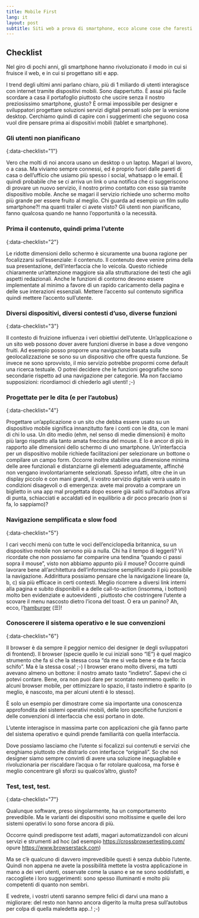 ```yaml
---
title: Mobile First
lang: it
layout: post
subtitle: Siti web a prova di smartphone, ecco alcune cose che faresti bene a non dimenticare.
---
```


## Checklist

Nel giro di pochi anni, gli smartphone hanno rivoluzionato il modo in cui si fruisce il web, e in cui si progettano siti e app.

I trend degli ultimi anni parlano chiaro, più di 1 miliardo di utenti interagisce con internet tramite dispositivi mobili. Sono dappertutto. È assai più facile scordare a casa il portafoglio piuttosto che uscire senza il nostro preziosissimo smartphone, giusto? È ormai impossibile per designer e sviluppatori progettare soluzioni servizi digitali pensati solo per la versione desktop. Cerchiamo quindi di capire con i suggerimenti che seguono cosa vuol dire pensare prima ai dispositivi mobili (tablet e smartphone).

### Gli utenti non pianificano
{:data-checklist="1"}

Vero che molti di noi ancora usano un desktop o un laptop. Magari al lavoro, o a casa. Ma viviamo sempre connessi, ed è proprio fuori dalle pareti di casa o dell’ufficio che usiamo più spesso i social, whatsapp o le email. È quindi probabile che se ci arriva un link o una notifica che ci suggeriscono di provare un nuovo servizio, il nostro primo contatto con esso sia tramite dispositivo mobile. Anche se magari il servizio richiede uno schermo molto più grande per essere fruito al meglio. Chi guarda ad esempio un film sullo smartphone?! ma quanti trailer ci avete visto? Gli utenti non pianificano, fanno qualcosa quando ne hanno l’opportunità o la necessità.

### Prima il contenuto, quindi prima l’utente
{:data-checklist="2"}

Le ridotte dimensioni dello schermo è sicuramente una buona ragione per focalizzarsi sull’essenziale: il contenuto.
Il contenuto deve venire prima della sua presentazione, dell’interfaccia che lo veicola.
Questo richiede chiaramente un’attenzione maggiore sia alla strutturazione dei testi che agli aspetti redazionali.
Anche le funzioni di contorno devono essere implementate al minimo a favore di un rapido caricamento della pagina e delle sue interazioni essenziali.
Mettere l’accento sul contenuto significa quindi mettere l’accento sull’utente.

### Diversi dispositivi, diversi contesti d’uso, diverse funzioni
{:data-checklist="3"}

Il contesto di fruizione influenza i veri obiettivi dell’utente. Un’applicazione o un sito web possono dover avere funzioni diverse in base a dove vengono fruiti. Ad esempio posso proporre una navigazione basata sulla geolocalizzazione se sono su un dispositivo che offre questa funzione. Se invece ne sono sprovvisto, il mio servizio potrebbe propormi come default una ricerca testuale.  O potrei decidere che le funzioni geografiche sono secondarie rispetto ad una navigazione per categorie.
Ma non facciamo supposizioni: ricordiamoci di chiederlo agli utenti! ;-)

### Progettate per le dita (e per l’autobus)
{:data-checklist="4"}

Progettare un’applicazione o un sito che debba essere usato su un dispositivo mobile significa innanzitutto fare i conti con le dita, con le mani di chi lo usa. Un dito medio (ehm, nel senso di medie dimensioni) è molto più largo rispetto alla tanto amata freccina del mouse. E lo è ancor di più in rapporto alle dimensioni dello schermo di uno smartphone.
Un’interfaccia per un dispositivo mobile richiede facilitazioni per selezionare un bottone o compilare un campo form. Occorre inoltre stabilire una dimensione minima delle aree funzionali e distanziarne gli elementi adeguatamente, affinché non vengano involontariamente selezionati. Spesso infatti, oltre che in un display piccolo e con mani grandi, il vostro servizio digitale verrà usato in condizioni disagevoli o di emergenza: avete mai provato a comprare un biglietto in una app mal progettata dopo essere già saliti sull’autobus all’ora di punta, schiacciati e accaldati ed in equilibrio a dir poco precario (non si fa, lo sappiamo)?


### Navigazione semplificata e slow food
{:data-checklist="5"}

I cari vecchi menù con tutte le voci dell’enciclopedia britannica, su un dispositivo mobile non servono più a nulla. Chi ha il tempo di leggerli? Vi ricordate che non possiamo far comparire una tendina “quando ci passi sopra il mouse”, visto non abbiamo appunto più il mouse?
Occorre quindi lavorare bene all’architettura dell’informazione semplificando il più possibile la navigazione. Addirittura possiamo pensare che la navigazione lineare (a, b, c)  sia più efficace in certi contesti. Meglio ricorrere a diversi link interni alla pagina e subito disponibili e a delle call-to-action (insomma, i bottoni) molto ben evidenziate e autoevidenti , piuttosto che costringere l’utente a scovare il menu nascosto dietro l’icona del toast. O era un panino? Ah, ecco, l’[hamburger](https://en.wikipedia.org/wiki/Hamburger_button) (☰)!

### Conoscerere il sistema operativo e le sue convenzioni
{:data-checklist="6"}

Il browser è da sempre il peggior nemico dei designer (e degli sviluppatori di frontend). Il browser (specie quello le cui iniziali sono “IE”) è quel magico strumento che fa sì che la stessa cosa “da me si veda bene e da te faccia schifo”. Ma è la stessa cosa! ;-)
I browser erano molto diversi, ma tutti avevano almeno un bottone: il nostro amato tasto “indietro”. Sapevi che ci potevi contare.
Bene, ora non puoi dare per scontato nemmeno quello: in alcuni browser mobile, per ottimizzare lo spazio, il tasto indietro è sparito (o meglio, è nascosto, ma per alcuni utenti è lo stesso).

È solo un esempio per dimostrare come sia importante una conoscenza approfondita dei sistemi operativi mobili, delle loro specifiche funzioni e delle convenzioni di interfaccia che essi portano in dote.

L’utente interagisce in massima parte con applicazioni che già fanno parte del sistema operativo e quindi prende familiarità con quella interfaccia.

Dove possiamo lasciamo che l’utente si focalizzi sui contenuti e servizi che eroghiamo piuttosto che distrarlo con interfacce “originali”.
So che noi designer siamo sempre convinti di avere una soluzione ineguagliabile e rivoluzionaria per riscaldare l’acqua o far rotolare qualcosa, ma forse è meglio concentrare gli sforzi su qualcos’altro, giusto?

### Test, test, test.
{:data-checklist="7"}

Qualunque software, preso singolarmente, ha un comportamento prevedibile. Ma le varianti dei dispositivi sono moltissime e quelle dei loro sistemi operativi lo sono forse ancora di più.

Occorre quindi predisporre test adatti, magari automatizzandoli con alcuni servizi e strumenti ad hoc (ad esempio https://crossbrowsertesting.com/ opure https://www.browserstack.com)

Ma se c’è qualcuno di davvero imprevedibile questi è senza dubbio l’utente. Quindi non appena ne avete la possibilità mettete la vostra applicazione in mano a dei veri utenti, osservate come la usano e se ne sono soddisfatti, e raccogliete i loro suggerimenti: sono spesso illuminanti e molto più competenti di quanto non sembri.

E vedrete, i vostri utenti saranno sempre felici di darvi una mano a migliorare: del resto non hanno ancora digerito la multa presa sull’autobus per colpa di quella maledetta app..! ;-)

